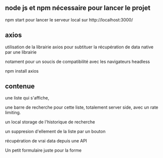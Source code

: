 ## node js et npm nécessaire pour lancer le projet

npm start pour lancer le serveur local sur http://localhost:3000/

## axios
 utilisation de la librairie axios pour subtituer la récupération de data native par une librairie

 notament pour un soucis de compatibilité avec les navigateurs headless 

 npm install axios

## contenue

une liste qui s'affiche,

une barre de recherche pour cette liste, totalement server side, avec un rate limiting.

un local storage de l'historique de recherche

un suppresion d'ellement de la liste par un bouton

récupération de vrai data depuis une API

Un petit formulaire juste pour la forme
